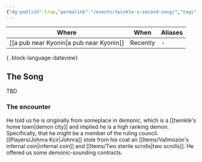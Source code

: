 ```yaml
---
{"dg-publish":true,"permalink":"/events/twinkle-s-second-song/","tags":["event"],"dgShowLocalGraph":true,"noteIcon":"event","created":"2024-01-06T12:51:31.026+01:00","updated":"2024-01-10T00:10:31.489+01:00"}
---
```


| Where                 | When     | Aliases |
| --------------------- | -------- | ------- |
| [[a pub near Kyonin\|a pub near Kyonin]] | Recently | \-      |

{ .block-language-dataview}
## The Song
TBD

### The encounter 
He told us he is originally from someplace in demonic, which is a [[twinkle's home town\|demon city]] and implied he is a high ranking demon. Specifically, that he might be a member of the ruling council.
[[Players/Johnra Kcir\|Johnra]] stole from his coat an [[Items/Vallmozon's infernal coin\|infernal coin]] and [[Items/Two sterile scrolls\|two scrolls]].
He offered us some demonic-sounding contracts.
